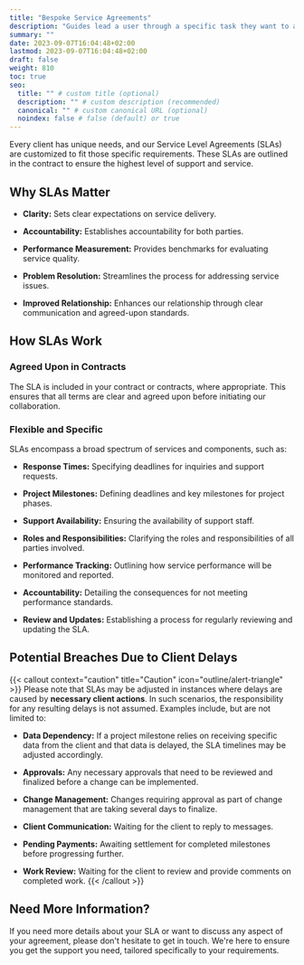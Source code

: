 ```yaml
---
title: "Bespoke Service Agreements"
description: "Guides lead a user through a specific task they want to accomplish, often with a sequence of steps."
summary: ""
date: 2023-09-07T16:04:48+02:00
lastmod: 2023-09-07T16:04:48+02:00
draft: false
weight: 810
toc: true
seo:
  title: "" # custom title (optional)
  description: "" # custom description (recommended)
  canonical: "" # custom canonical URL (optional)
  noindex: false # false (default) or true
---
```


Every client has unique needs, and our Service Level Agreements (SLAs) are customized to fit those specific requirements. These SLAs are outlined in the contract to ensure the highest level of support and service.

## Why SLAs Matter

- **Clarity:** Sets clear expectations on service delivery.

- **Accountability:** Establishes accountability for both parties.

- **Performance Measurement:** Provides benchmarks for evaluating service quality.

- **Problem Resolution:** Streamlines the process for addressing service issues.

- **Improved Relationship:** Enhances our relationship through clear communication and agreed-upon standards.

## How SLAs Work

### Agreed Upon in Contracts
The SLA is included in your contract or contracts, where appropriate. This ensures that all terms are clear and agreed upon before initiating our collaboration.

### Flexible and Specific
SLAs encompass a broad spectrum of services and components, such as:

- **Response Times:** Specifying deadlines for inquiries and support requests.

- **Project Milestones:** Defining deadlines and key milestones for project phases.

- **Support Availability:** Ensuring the availability of support staff.

- **Roles and Responsibilities:** Clarifying the roles and responsibilities of all parties involved.

- **Performance Tracking:** Outlining how service performance will be monitored and reported.

- **Accountability:** Detailing the consequences for not meeting performance standards.

- **Review and Updates:** Establishing a process for regularly reviewing and updating the SLA.

## Potential Breaches Due to Client Delays

{{< callout context="caution" title="Caution" icon="outline/alert-triangle" >}}
Please note that SLAs may be adjusted in instances where delays are caused by **necessary client actions**. In such scenarios, the responsibility for any resulting delays is not assumed. Examples include, but are not limited to:

- **Data Dependency:** If a project milestone relies on receiving specific data from the client and that data is delayed, the SLA timelines may be adjusted accordingly.

- **Approvals:** Any necessary approvals that need to be reviewed and finalized before a change can be implemented.

- **Change Management:** Changes requiring approval as part of change management that are taking several days to finalize.

- **Client Communication:** Waiting for the client to reply to messages.

- **Pending Payments:** Awaiting settlement for completed milestones before progressing further.

- **Work Review:** Waiting for the client to review and provide comments on completed work.
  {{< /callout >}}

## Need More Information?

If you need more details about your SLA or want to discuss any aspect of your agreement, please don't hesitate to get in touch. We're here to ensure you get the support you need, tailored specifically to your requirements.
